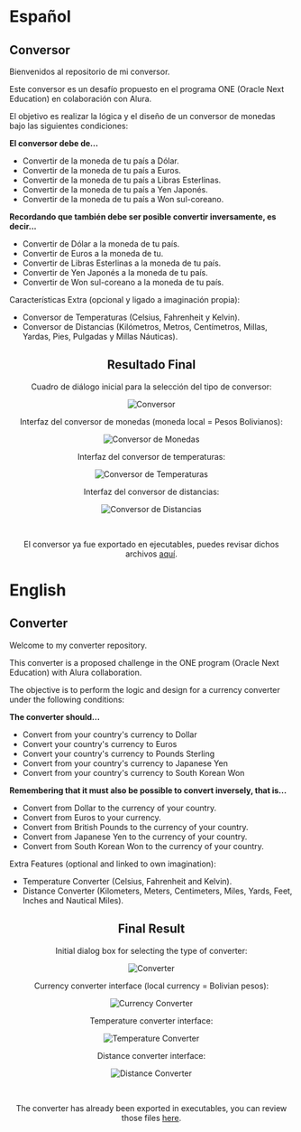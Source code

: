 # Español
## Conversor
Bienvenidos al repositorio de mi conversor.

Este conversor es un desafío propuesto en el programa ONE (Oracle Next Education) en colaboración con Alura.

El objetivo es realizar la lógica y el diseño de un conversor de monedas bajo las siguientes condiciones:

**El conversor debe de...**
- Convertir de la moneda de tu país a Dólar.
- Convertir de la moneda de tu país  a Euros.
- Convertir de la moneda de tu país  a Libras Esterlinas.
- Convertir de la moneda de tu país  a Yen Japonés.
- Convertir de la moneda de tu país  a Won sul-coreano.

**Recordando que también debe ser posible convertir inversamente, es decir...**
- Convertir de Dólar a la moneda de tu país.
- Convertir de Euros a la moneda de tu.
- Convertir de Libras Esterlinas a la moneda de tu país.
- Convertir de Yen Japonés a la moneda de tu país.
- Convertir de Won sul-coreano a la moneda de tu país.

Características Extra (opcional y ligado a imaginación propia):
- Conversor de Temperaturas (Celsius, Fahrenheit y Kelvin).
- Conversor de Distancias (Kilómetros, Metros, Centímetros, Millas, Yardas, Pies, Pulgadas y Millas Náuticas).

<h2 align="center">Resultado Final</h2>
<p align="center">Cuadro de diálogo inicial para la selección del tipo de conversor:</p>
<p align="center"><img src=https://github.com/villaxd123/Challenge-2-Conversor/assets/29488884/dff58bd9-0979-4b0e-a03a-4a027d8b9164 alt="Conversor" /></p>
<p align="center">Interfaz del conversor de monedas (moneda local = Pesos Bolivianos):</p>
<p align="center"><img src=https://github.com/villaxd123/Challenge-2-Conversor/assets/29488884/15816035-0f43-40c5-bce2-df1047e40977 alt="Conversor de Monedas" /></p>
<p align="center">Interfaz del conversor de temperaturas:</p>
<p align="center"><img src=https://github.com/villaxd123/Challenge-2-Conversor/assets/29488884/e46b9067-4772-4d5b-8f62-bc6613211e1b alt="Conversor de Temperaturas" /></p>
<p align="center">Interfaz del conversor de distancias:</p>
<p align="center"><img src=https://github.com/villaxd123/Challenge-2-Conversor/assets/29488884/13325100-1e58-4186-9a1a-3bfd167d4c13 alt="Conversor de Distancias" /></p>
<br>
<p align="center">El conversor ya fue exportado en ejecutables, puedes revisar dichos archivos <a href=https://github.com/villaxd123/Challenge-2-Conversor/releases/tag/v1.0>aquí</a>.</p>

# English
## Converter
Welcome to my converter repository.

This converter is a proposed challenge in the ONE program (Oracle Next Education) with Alura collaboration.

The objective is to perform the logic and design for a currency converter under the following conditions:

**The converter should...**
- Convert from your country's currency to Dollar
- Convert your country's currency to Euros
- Convert your country's currency to Pounds Sterling
- Convert from your country's currency to Japanese Yen
- Convert from your country's currency to South Korean Won

**Remembering that it must also be possible to convert inversely, that is...**
- Convert from Dollar to the currency of your country.
- Convert from Euros to your currency.
- Convert from British Pounds to the currency of your country.
- Convert from Japanese Yen to the currency of your country.
- Convert from South Korean Won to the currency of your country.

Extra Features (optional and linked to own imagination):
- Temperature Converter (Celsius, Fahrenheit and Kelvin).
- Distance Converter (Kilometers, Meters, Centimeters, Miles, Yards, Feet, Inches and Nautical Miles).

<h2 align="center">Final Result</h2>
<p align="center">Initial dialog box for selecting the type of converter:</p>
<p align="center"><img src=https://github.com/villaxd123/Challenge-2-Conversor/assets/29488884/dff58bd9-0979-4b0e-a03a-4a027d8b9164 alt="Converter" /></p>
<p align="center">Currency converter interface (local currency = Bolivian pesos):</p>
<p align="center"><img src=https://github.com/villaxd123/Challenge-2-Conversor/assets/29488884/15816035-0f43-40c5-bce2-df1047e40977 alt="Currency Converter" /></p>
<p align="center">Temperature converter interface:</p>
<p align="center"><img src=https://github.com/villaxd123/Challenge-2-Conversor/assets/29488884/e46b9067-4772-4d5b-8f62-bc6613211e1b alt="Temperature Converter" /></p>
<p align="center">Distance converter interface:</p>
<p align="center"><img src=https://github.com/villaxd123/Challenge-2-Conversor/assets/29488884/13325100-1e58-4186-9a1a-3bfd167d4c13 alt="Distance Converter" /></p>
<br>
<p align="center">The converter has already been exported in executables, you can review those files <a href=https://github.com/villaxd123/Challenge-2-Conversor/releases/tag/v1.0>here</a>.</p>
